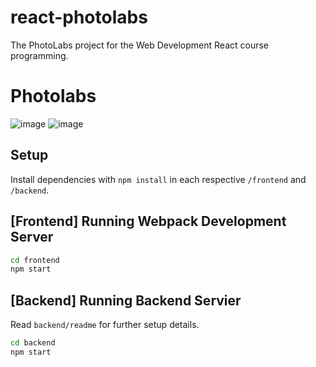 # react-photolabs
The PhotoLabs project for the Web Development React course programming.

# Photolabs
![image](https://github.com/ftennisco/photolabs-starter/assets/121519683/6888f2dd-acbe-47b2-b9d0-d2f5b0c3a31c)
![image](https://github.com/ftennisco/photolabs-starter/assets/121519683/21a576c8-b520-4eaf-a491-d7adab583ad9)

## Setup

Install dependencies with `npm install` in each respective `/frontend` and `/backend`.

## [Frontend] Running Webpack Development Server

```sh
cd frontend
npm start
```

## [Backend] Running Backend Servier

Read `backend/readme` for further setup details.

```sh
cd backend
npm start
```
